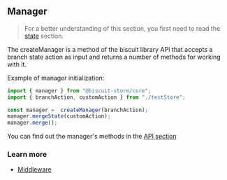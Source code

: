 ## Manager
> For a better understanding of this section, you first need to read the [state](/docs/core/STATE.md) section.

The createManager is a method of the biscuit library API that accepts a branch state action as input and returns a number of methods for working with it.

Example of manager initialization:
```javascript
import { manager } from "@biscuit-store/core";
import { branchAction, customAction } from "./testStore";

const manager =  createManager(branchAction);
manager.mergeState(customAction);
manager.merge();
```
You can find out the manager's methods in the [API section](/docs/API_REFERENCE.md)

### Learn more
- [Middleware](/docs/core/MIDDLEWARE.md)